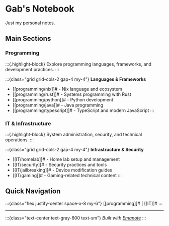 # Gab's Notebook

Just my personal notes.

## Main Sections

### Programming

:::{.highlight-block}
Explore programming languages, frameworks, and development practices.
:::

:::{class="grid grid-cols-2 gap-4 my-4"}
**Languages & Frameworks**

- [[programming/nix]]# - Nix language and ecosystem  
- [[programming/rust]]# - Systems programming with Rust
- [[programming/python]]# - Python development
- [[programming/java]]# - Java programming  
- [[programming/typescript]]# - TypeScript and modern JavaScript
:::

### IT & Infrastructure

:::{.highlight-block}
System administration, security, and technical operations.
:::

:::{class="grid grid-cols-2 gap-4 my-4"}
**Infrastructure & Security**

- [[IT/homelab]]# - Home lab setup and management
- [[IT/security]]# - Security practices and tools
- [[IT/jailbreaking]]# - Device modification guides
- [[IT/gaming]]# - Gaming-related technical content
:::

## Quick Navigation

:::{class="flex justify-center space-x-8 my-6"}
[[programming]]# | [[IT]]#
:::

---

:::{class="text-center text-gray-600 text-sm"}
*Built with [Emanote](https://emanote.srid.ca)*
:::
